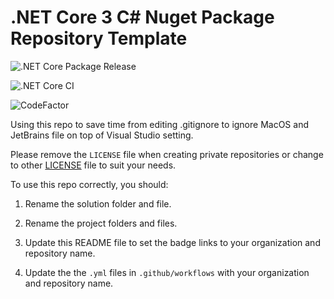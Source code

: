 # .NET Core 3 C# Nuget Package Repository Template 

![.NET Core Package Release](https://github.com/VerdantSparks/.NETCore3-NugetPackage-Template/workflows/.NET%20Core%20Package%20Release/badge.svg)

![.NET Core CI](https://github.com/VerdantSparks/.NETCore3-NugetPackage-Template/workflows/.NET%20Core%20CI/badge.svg)
 
![CodeFactor](https://www.codefactor.io/repository/github/VerdantSparks/.NETCore3-NugetPackage-Template/badge)

Using this repo to save time from editing .gitignore to ignore MacOS and JetBrains file on top of Visual Studio setting.

Please remove the `LICENSE` file when creating private repositories or change to other [LICENSE](https://choosealicense.com/) file to suit your needs.

To use this repo correctly, you should:

1. Rename the solution folder and file.

2. Rename the project folders and files.

3. Update this README file to set the badge links to your organization and repository name.

4. Update the the `.yml` files in `.github/workflows` with your organization and repository name.
